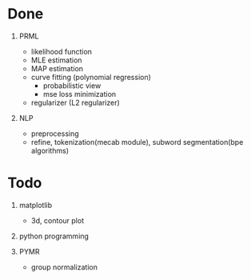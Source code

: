 # Done

1. PRML
    - likelihood function
    - MLE estimation
    - MAP estimation
    - curve fitting (polynomial regression)
        - probabilistic view
        - mse loss minimization
    - regularizer (L2 regularizer)

2. NLP
    - preprocessing
    - refine, tokenization(mecab module), subword segmentation(bpe algorithms)

# Todo

1. matplotlib
    - 3d, contour plot

2. python programming

3. PYMR
    - group normalization

